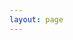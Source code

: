 ```yaml
---
layout: page
---
```



<images />

<!-- <script setup lang="ts">
import sidebar from "../../.vitepress/config/index.json"
</script>

<nav-ul :list="sidebar.photos"></nav-ul> -->
